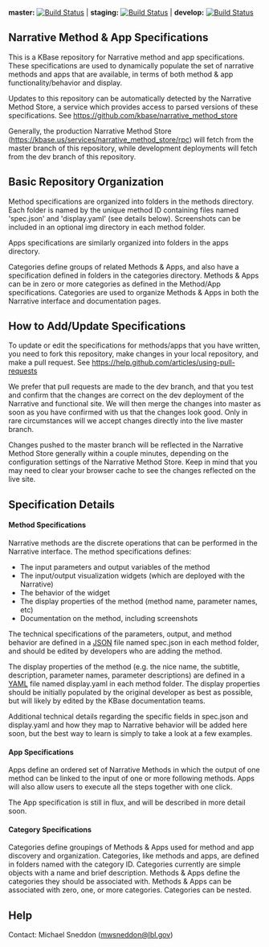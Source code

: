 **master:** [![Build Status](https://travis-ci.org/kbase/narrative_method_specs.svg?branch=master)](https://travis-ci.org/kbase/narrative_method_specs) | **staging:** [![Build Status](https://travis-ci.org/kbase/narrative_method_specs.svg?branch=staging)](https://travis-ci.org/kbase/narrative_method_specs) | **develop:** [![Build Status](https://travis-ci.org/kbase/narrative_method_specs.svg?branch=develop)](https://travis-ci.org/kbase/narrative_method_specs)

Narrative Method & App Specifications
-----------------------------------------------

This is a KBase repository for Narrative method and app specifications.  These specifications are used to 
dynamically populate the set of narrative methods and apps that are available, in terms of both method & app functionality/behavior and display.

Updates to this repository can be automatically detected by the Narrative Method Store, a service which provides
access to parsed versions of these specifications.  See https://github.com/kbase/narrative_method_store

Generally, the production Narrative Method Store (https://kbase.us/services/narrative_method_store/rpc) will
fetch from the master branch of this repository, while development deployments will fetch from the dev branch
of this repository.



## Basic Repository Organization

Method specifications are organized into folders in the methods directory.  Each folder is named by the unique
method ID containing files named 'spec.json' and 'display.yaml' (see details below).  Screenshots can be
included in an optional img directory in each method folder.

Apps specifications are similarly organized into folders in the apps directory.

Categories define groups of related Methods & Apps, and also have a specification defined in folders in the
categories directory.  Methods & Apps can be in zero or more categories as defined in the Method/App
specifications.  Categories are used to organize Methods & Apps in both the Narrative interface and 
documentation pages.



## How to Add/Update Specifications

To update or edit the specifications for methods/apps that you have written, you need to fork this repository,
make changes in your local repository, and make a pull request.  See https://help.github.com/articles/using-pull-requests

We prefer that pull requests are made to the dev branch, and that you test and confirm that the changes are
correct on the dev deployment of the Narrative and functional site.  We will then merge the changes into
master as soon as you have confirmed with us that the changes look good.  Only in rare circumstances will we
accept changes directly into the live master branch.

Changes pushed to the master branch will be reflected in the Narrative Method Store generally within a couple
minutes, depending on the configuration settings of the Narrative Method Store.  Keep in mind that you may need
to clear your browser cache to see the changes reflected on the live site.



## Specification Details

#### Method Specifications

Narrative methods are the discrete operations that can be performed in the Narrative interface.  The method
specifications defines:
  - The input parameters and output variables of the method
  - The input/output visualization widgets (which are deployed with the Narrative)
  - The behavior of the widget
  - The display properties of the method (method name, parameter names, etc)
  - Documentation on the method, including screenshots

The technical specifications of the parameters, output, and method behavior are defined in a [JSON](http://json.org)
file named spec.json in each method folder, and should be edited by developers who are adding the method.

The display properties of the method (e.g. the nice name, the subtitle, description, parameter names, parameter
descriptions) are defined in a [YAML](http://en.wikipedia.org/wiki/YAML) file named display.yaml in each
method folder.  The display properties should be initially populated by the original developer as best as
possible, but will likely by edited by the KBase documentation teams.

Additional technical details regarding the specific fields in spec.json and display.yaml and how they map
to Narrative behavior will be added here soon, but the best way to learn is simply to take a look at
a few examples.


#### App Specifications

Apps define an ordered set of Narrative Methods in which the output of one method can be linked to the input
of one or more following methods.  Apps will also allow users to execute all the steps together with one click.

The App specification is still in flux, and will be described in more detail soon.


#### Category Specifications 

Categories define groupings of Methods & Apps used for method and app discovery and organization.  Categories,
like methods and apps, are defined in folders named with the category ID.  Categories currently are simple objects
with a name and brief description.  Methods & Apps define the categories they should be associated with.  Methods
& Apps can be associated with zero, one, or more categories.  Categories can be nested.


## Help

Contact: Michael Sneddon (mwsneddon@lbl.gov)

